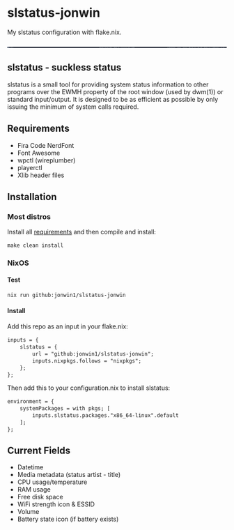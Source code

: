 # slstatus-jonwin

My slstatus configuration with flake.nix.

<img src=bar.png alt=slstatus>

## slstatus - suckless status

slstatus is a small tool for providing system status information to other
programs over the EWMH property of the root window (used by dwm(1)) or
standard input/output. It is designed to be as efficient as possible by
only issuing the minimum of system calls required.

## Requirements

- Fira Code NerdFont
- Font Awesome
- wpctl (wireplumber)
- playerctl
- Xlib header files

## Installation

### Most distros

Install all [requirements](#requirements) and then compile and install:

    make clean install

### NixOS

#### Test

    nix run github:jonwin1/slstatus-jonwin

#### Install

Add this repo as an input in your flake.nix:

    inputs = {
        slstatus = {
            url = "github:jonwin1/slstatus-jonwin";
            inputs.nixpkgs.follows = "nixpkgs";
        };
    };

Then add this to your configuration.nix to install slstatus:

    environment = {
        systemPackages = with pkgs; [
            inputs.slstatus.packages."x86_64-linux".default
        ];
    };

## Current Fields

- Datetime
- Media metadata (status artist - title)
- CPU usage/temperature
- RAM usage
- Free disk space
- WiFi strength icon & ESSID
- Volume
- Battery state icon (if battery exists)
